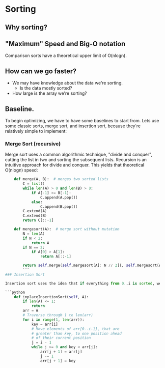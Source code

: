 # Sorting

## Why sorting?

## "Maximum" Speed and Big-O notation

Comparison sorts have a theoretical upper limit of O(nlogn).

## How can we go faster?

- We may have knowledge about the data we're sorting.
  - Is the data mostly sorted?
- How large is the array we're sorting?

## Baseline.

To begin optimizing, we have to have some baselines to start from. Lets use some classic sorts, merge sort, and insertion sort, because they're relatively simple to implement:

### Merge Sort (recursive)

Merge sort uses a common algorithmic technique, "divide and conquer", cutting the list in two and sorting the subsequent lists. Recursion is an intuitive approach for divide and conquer. This yields that theoretical O(nlogn) speed:

```python
	def merge(A, B):  # merges two sorted lists
        C = list()
        while len(A) > 0 and len(B) > 0:
            if A[-1] >= B[-1]:
                C.append(A.pop())
            else:
                C.append(B.pop())
        C.extend(A)
        C.extend(B)
        return C[::-1]

	def mergesort(A):  # merge sort without mutation
        N = len(A)
        if N < 2:
            return A
        if N == 2:
            if A[0] > A[1]:
                return A[::-1]

        return self.merge(self.mergesort(A[: N // 2]), self.mergesort(A[N // 2 :]))
		```
### Insertion Sort

Insertion sort uses the idea that if everything from 0..i is sorted, we can sort 0..i+1 by inserting the new element in the already-sorted list, yielding O(n^2) time.

```python
    def inplaceInsertionSort(self, A):
        if len(A) <= 1:
            return
        arr = A
        # Traverse through 1 to len(arr)
        for i in range(1, len(arr)):
            key = arr[i]
            # Move elements of arr[0..i-1], that are
            # greater than key, to one position ahead
            # of their current position
            j = i - 1
            while j >= 0 and key < arr[j]:
                arr[j + 1] = arr[j]
                j -= 1
                arr[j + 1] = key
  ```

